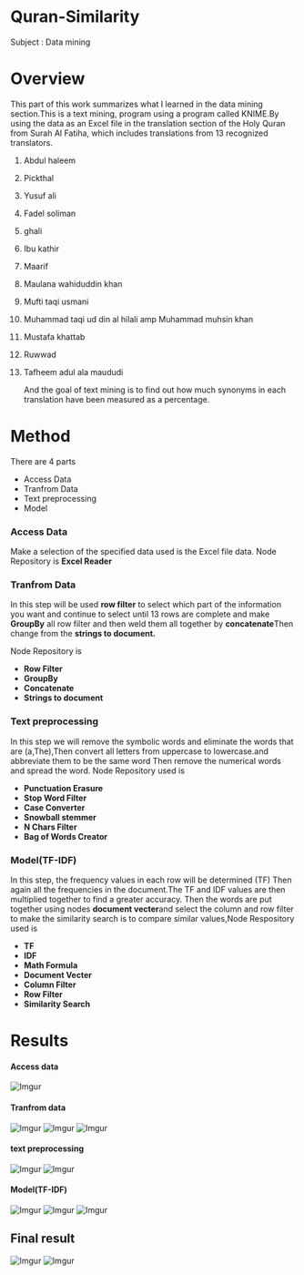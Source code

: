 # Quran-Similarity
Subject : Data mining 
# Overview
   This part of this work summarizes what I learned in the data mining section.This is a text mining, program using a program called KNIME.By using the data as an Excel file in the translation section of the Holy Quran from Surah Al Fatiha, which includes translations from 13 recognized translators.
 1.  Abdul haleem 
 2.  Pickthal 
 3.  Yusuf ali 
 4.  Fadel soliman 
 5.  ghali 
 6.  Ibu kathir 
 7.  Maarif 
 8.  Maulana wahiduddin khan 
 9.  Mufti taqi usmani 
10.  Muhammad taqi ud din al hilali amp Muhammad muhsin khan 
11.  Mustafa khattab 
12.  Ruwwad 
13.  Tafheem adul ala maududi 
                                 
        And the goal of text mining is to find out how much synonyms in each translation have been measured as a percentage. 
# Method 
There are 4 parts 
 * Access Data
 * Tranfrom Data
 * Text preprocessing
 * Model
### Access Data 
Make a selection of the specified data used is the Excel file data.
   Node Repository is
  **Excel Reader**
### Tranfrom Data
In this step will be used **row filter** to select which part of the information you want and continue to select until 13 rows are complete and make **GroupBy** all row filter
and then weld them all together by **concatenate**Then change from the **strings to document.**

Node Repository is
 * **Row Filter** 
 * **GroupBy**
 * **Concatenate**
 * **Strings to document**
### Text preprocessing
In this step we will remove the symbolic words and eliminate the words that are (a,The),Then convert all letters from uppercase to lowercase.and abbreviate them to be the same word
Then remove the numerical words and spread the word. Node Repository used is
 * **Punctuation Erasure**
 * **Stop Word Filter**
 * **Case Converter**
 * **Snowball stemmer**
 * **N Chars Filter**
 * **Bag of Words Creator**
### Model(TF-IDF)
In this step, the frequency values ​​in each row will be determined (TF) Then again all the frequencies in the document.The TF and IDF values ​​are then multiplied together to find a greater accuracy.
Then the words are put together using nodes **document vecter**and select the column and row filter to make the similarity search is to compare similar values,Node Respository used is
 * **TF**
 * **IDF**
 * **Math Formula**
 * **Document Vecter**
 * **Column Filter**
 * **Row Filter**
 * **Similarity Search**
# Results
#### Access data
![Imgur](https://i.imgur.com/vcHR91C.jpg)
#### Tranfrom data
![Imgur](https://i.imgur.com/Bqms0gd.jpg)
![Imgur](https://i.imgur.com/E1xcZhW.jpg)
![Imgur](https://i.imgur.com/03EXiRB.jpg)
#### text preprocessing
![Imgur](https://i.imgur.com/p81oAqt.jpg)
![Imgur](https://i.imgur.com/LfWwJsv.jpg)
#### Model(TF-IDF)
![Imgur](https://i.imgur.com/dPAOhNr.jpg)
![Imgur](https://i.imgur.com/UYxlYRd.jpg)
![Imgur](https://i.imgur.com/6EIpDPX.jpg)
## Final result
![Imgur](https://i.imgur.com/TLpDexk.jpg)
![Imgur](https://i.imgur.com/H0i5atG.jpg)











